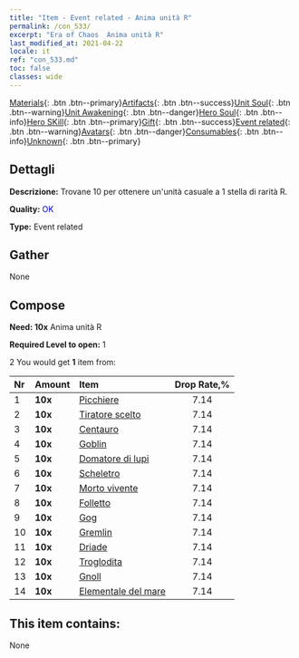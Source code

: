 ```yaml
---
title: "Item - Event related - Anima unità R"
permalink: /con_533/
excerpt: "Era of Chaos  Anima unità R"
last_modified_at: 2021-04-22
locale: it
ref: "con_533.md"
toc: false
classes: wide
---
```

 [Materials](/ItemsIT/){: .btn .btn--primary}[Artifacts](/ItemsIT/Artifacts/){: .btn .btn--success}[Unit Soul](/ItemsIT/UnitSoul/){: .btn .btn--warning}[Unit Awakening](/ItemsIT/UnitAwakening/){: .btn .btn--danger}[Hero Soul](/ItemsIT/HeroSoul/){: .btn .btn--info}[Hero SKill](/ItemsIT/HeroSkill/){: .btn .btn--primary}[Gift](/ItemsIT/Gift/){: .btn .btn--success}[Event related](/ItemsIT/Events/){: .btn .btn--warning}[Avatars](/ItemsIT/Avatars/){: .btn .btn--danger}[Consumables](/ItemsIT/Consumables/){: .btn .btn--info}[Unknown](/ItemsIT/Unknown/){: .btn .btn--primary}

## Dettagli
 **Descrizione:** Trovane 10 per ottenere un'unità casuale a 1 stella di rarità R.

 **Quality:** <span style="color: #0000CD">OK</span>

 **Type:** Event related

## Gather

  None

## Compose

 **Need: 10x** Anima unità R

 **Required Level to open:** 1

 2 You would get **1** item  from:

  | Nr | Amount |     Item    | Drop Rate,% |
  |:---|:-------|:------------|:---------:|
  | 1 |  **10x** | [Picchiere](/it/Items/unt_190/) | 7.14 | 
  | 2 |  **10x** | [Tiratore scelto](/it/Items/unt_191/) | 7.14 | 
  | 3 |  **10x** | [Centauro](/it/Items/unt_199/) | 7.14 | 
  | 4 |  **10x** | [Goblin](/it/Items/unt_217/) | 7.14 | 
  | 5 |  **10x** | [Domatore di lupi](/it/Items/unt_218/) | 7.14 | 
  | 6 |  **10x** | [Scheletro](/it/Items/unt_208/) | 7.14 | 
  | 7 |  **10x** | [Morto vivente](/it/Items/unt_209/) | 7.14 | 
  | 8 |  **10x** | [Folletto](/it/Items/unt_226/) | 7.14 | 
  | 9 |  **10x** | [Gog](/it/Items/unt_227/) | 7.14 | 
  | 10 |  **10x** | [Gremlin](/it/Items/unt_235/) | 7.14 | 
  | 11 |  **10x** | [Driade](/it/Items/unt_262/) | 7.14 | 
  | 12 |  **10x** | [Troglodita](/it/Items/unt_244/) | 7.14 | 
  | 13 |  **10x** | [Gnoll](/it/Items/unt_253/) | 7.14 | 
  | 14 |  **10x** | [Elementale del mare](/it/Items/unt_275/) | 7.14 | 


## This item contains:

  None

